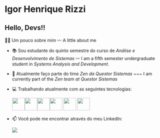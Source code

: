 # Igor Henrique Rizzi
## Hello, Devs!!

👨‍💻 Um pouco sobre mim 〰 A little about me

- :books: Sou estudante do quinto semestre do curso de *Análise e Desenvolvimento de Sistemas* 〰 I am a fifth semester undergraduate student in *Systems Analysis and Development.*
- 🔭 Atualmente faço parte do time *Zen da Questor Sistemas* ~~~ I am currently part of the *Zen team at Questor Sistemas*
- :computer: Trabalhando atualmente com as seguintes tecnologias:

  <img src="https://cdn.jsdelivr.net/gh/devicons/devicon/icons/angularjs/angularjs-original.svg" width="40" height="40"/><img src="https://cdn.jsdelivr.net/gh/devicons/devicon/icons/csharp/csharp-original.svg" width="40" height="40"/><img src="https://cdn.jsdelivr.net/gh/devicons/devicon/icons/git/git-original.svg" width="40" height="40"/><img src="https://cdn.jsdelivr.net/gh/devicons/devicon/icons/mongodb/mongodb-plain-wordmark.svg" width="40" height="40"/> <img src="https://cdn.jsdelivr.net/gh/devicons/devicon/icons/php/php-original.svg" width="40" height="40"/> <img src="https://cdn.jsdelivr.net/gh/devicons/devicon/icons/postgresql/postgresql-plain-wordmark.svg" width="40" height="40"/>



- 📫 Você pode me encontrar através do meu LinkedIn:

  <a href="https://www.linkedin.com/in/igor-henrique-rizzi-16a432208/" target="_blank"><img src="https://img.shields.io/badge/-LinkedIn-%230077B5?style=for-the-badge&logo=linkedin&logoColor=white" target="_blank"></a>
